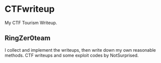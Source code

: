 # CTFwriteup
My CTF Tourism Writeup.

## **RingZer0team**
I collect and implement the writeups, then write down my own reasonable methods.
CTF writeups and some exploit codes by NotSurprised.
